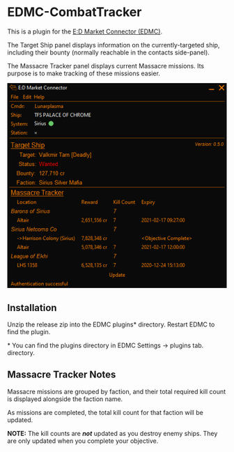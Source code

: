 # EDMC-CombatTracker

This is a plugin for the [E:D Market Connector (EDMC)](https://github.com/EDCD/EDMarketConnector/wiki). 

The Target Ship panel displays information on the currently-targeted ship, including their bounty (normally reachable in the contacts side-panel).

The Massacre Tracker panel displays current Massacre missions. Its purpose is to make tracking of these missions easier. 
   
   ![Screenshot](Docs/sample.png)  
   
## Installation

Unzip the release zip into the EDMC plugins* directory. Restart EDMC to find the plugin.

\* You can find the plugins directory in EDMC Settings -> plugins tab. directory.  


## Massacre Tracker Notes

Massacre missions are grouped by faction, and their total required kill count is displayed alongside the faction name.

As missions are completed, the total kill count for that faction will be updated.

**NOTE:** The kill counts are **_not_** updated as you destroy enemy ships. They are only updated when you complete your objective.